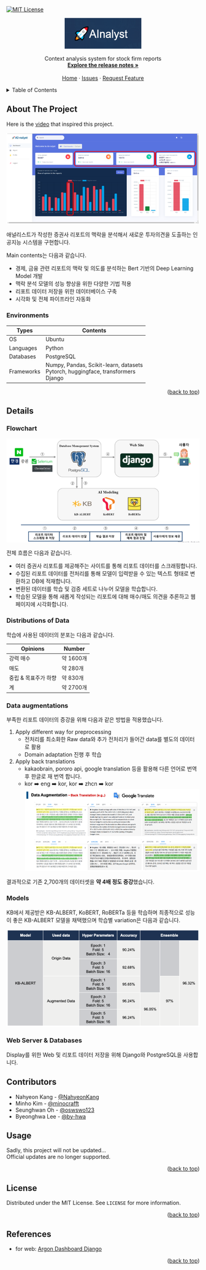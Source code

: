 <!-- Improved compatibility of back to top link -->
<a name="top"></a>

<!-- PROJECT SHIELDS -->
[![MIT License][license-shield]][license]

<!-- PROJECT LOGO -->
<div align="center">
  <img src="assets/logo.png" alt="Logo" width="200" height="80">

  <p align="center">
    Context analysis system for stock firm reports
    <br />
    <a href="https://github.com/minocrafft/Ainalyst/tree/main/RELEASE.md"><strong>Explore the release notes »</strong></a>
    <br />
    <br />
    <a href="https://github.com/minocrafft/Ainalyst">Home</a>
    ·
    <a href="https://github.com/minocrafft/Ainalyst/issues">Issues</a>
    ·
    <a href="https://github.com/minocrafft/Ainalyst/pulls">Request Feature</a>
  </p>
</div>



<!-- TABLE OF CONTENTS -->
<details>
  <summary>Table of Contents</summary>
  <ol>
    <li><a href="#about-the-project">About The Project</a></li>
    <li>
      <a href="#details">Details</a>
      <ul>
        <li><a href="#flowchart">Flowchart</a></li>
        <li><a href="#distributions-of-data">Distributions of data</a></li>
        <li><a href="#data-augmentations">Data augmentations</a></li>
        <li><a href="#models">Models</a></li>
        <li><a href="#web-server&databases">Web server & Databases</a></li>
      </ul>
    </li>
    <li><a href="#contributors">Contributors</a></li>
    <li><a href="#usage">Usage</a></li>
    <li><a href="#license">License</a></li>
    <li><a href="#references">References</a></li>
  </ol>
</details>



<!-- ABOUT THE PROJECT -->
## About The Project

Here is the [video](https://www.youtube.com/watch?v=EeRVhKxHqs8&ab_channel=%EB%A8%B8%EB%8B%88%EA%B7%B8%EB%9D%BC%ED%94%BCMoneygraphy) that inspired this project.

![home]

애널리스트가 작성한 증권사 리포트의 맥락을 분석해서 새로운 투자의견을 도출하는 인공지능 시스템을 구현합니다.

Main contents는 다음과 같습니다.

* 경제, 금융 관련 리포트의 맥락 및 의도를 분석하는 Bert 기반의 Deep Learning Model 개발
* 맥락 분석 모델의 성능 향상을 위한 다양한 기법 적용
* 리포트 데이터 저장을 위한 데이터베이스 구축
* 시각화 및 전체 파이프라인 자동화

### Environments

|Types|Contents|
|---|---|
|OS|Ubuntu|
|Languages|Python|
|Databases|PostgreSQL|
|Frameworks|Numpy, Pandas, Scikit-learn, datasets <br>Pytorch, huggingface, transformers <br>Django|

<p align="right">(<a href="#top">back to top</a>)</p>



## Details

### Flowchart
![flowchart]

전체 흐름은 다음과 같습니다.

- 여러 증권사 리포트를 제공해주는 사이트를 통해 리포트 데이터를 스크래핑합니다.
- 수집된 리포트 데이터를 전처리를 통해 모델이 입력받을 수 있는 텍스트 형태로 변환하고 DB에 적재합니다.
- 변환된 데이터를 학습 및 검증 세트로 나누어 모델을 학습합니다.
- 학습된 모델을 통해 새롭게 작성되는 리포트에 대해 매수/매도 의견을 추론하고 웹페이지에 시각화합니다.

### Distributions of Data

학습에 사용된 데이터의 분포는 다음과 같습니다.

|Opinions|Number|
|---|---|
|강력 매수|약 1600개|
|매도|약 280개|
|중립 & 목표주가 하향|약 830개|
|계|약 2700개|


### Data augmentations

부족한 리포트 데이터의 증강을 위해 다음과 같은 방법을 적용했습니다.

1. Apply different way for preprocessing
    - 전처리를 최소화한 Raw data와 추가 전처리가 들어간 data를 별도의 데이터로 활용
    - Domain adaptation 진행 후 학습
2. Apply back translations
    - kakaobrain, pororo api, google translation 등을 활용해 다른 언어로 번역 후 한글로 재 번역 합니다.
    - kor :arrow_right: eng :arrow_right: kor, kor :arrow_right: zhcn :arrow_right: kor
    ![backtranslations]

결과적으로 기존 2,700개의 데이터셋을 **약 4배 정도 증강**했습니다.

### Models

KB에서 제공받은 KB-ALBERT, KoBERT, RoBERTa 등을 학습하며 최종적으로 성능이 좋은 KB-ALBERT 모델을 채택했으며 학습별 variation은 다음과 같습니다.

![performance-table]

### Web Server & Databases

Display를 위한 Web 및 리포트 데이터 저장을 위해 Django와 PostgreSQL을 사용합니다.



<!-- Contributors -->
## Contributors

* Nahyeon Kang - [@NahyeonKang](https://github.com/NahyeonKang)
* Minho Kim - [@minocrafft](https://github.com/minocrafft)
* Seunghwan Oh - [@oswswo123](https://github.com/oswswo123)
* Byeonghwa Lee - [@by-hwa](https://github.com/by-hwa)



<!-- USAGE EXAMPLES -->
## Usage

Sadly, this project will not be updated...  
Official updates are no longer supported.

<p align="right">(<a href="#top">back to top</a>)</p>



<!-- LICENSE -->
## License

Distributed under the MIT License. See `LICENSE` for more information.

<p align="right">(<a href="#top">back to top</a>)</p>



<!-- ACKNOWLEDGMENTS -->
## References

* for web: [Argon Dashboard Django][Argon]

<p align="right">(<a href="#top">back to top</a>)</p>



<!-- MARKDOWN LINKS & IMAGES -->
<!-- https://www.markdownguide.org/basic-syntax/#reference-style-links -->
[license-shield]: https://img.shields.io/github/license/minocrafft/Ainalyst.svg?style=for-the-badge
[license]: LICENSE
[title]: assets/title.png
[home]: assets/home.png
[flowchart]: assets/flowchart.png
[blockdiagram]: assets/blockdiagram.png
[backtranslations]: assets/backtranslations.png
[performance-table]: assets/performance-table.png
[Argon]: https://www.creative-tim.com/product/argon-dashboard-django
[Release-Notes]: RELEASE.md
